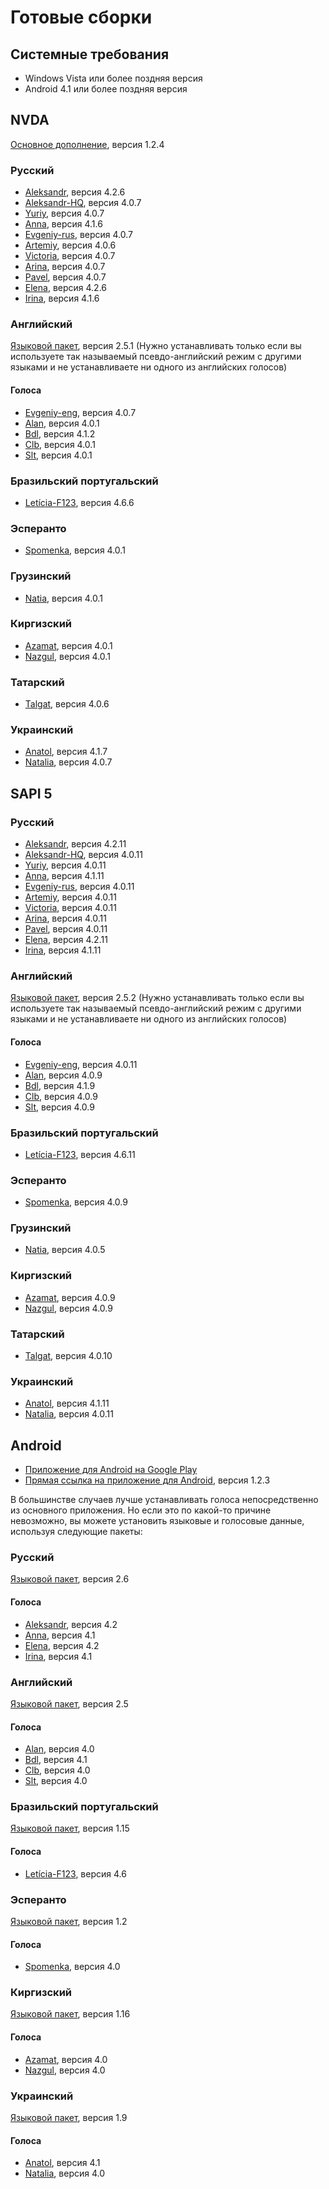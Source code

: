 <!-- markdownlint-disable MD013 -->
# Готовые сборки

## Системные требования

* Windows Vista или более поздняя версия
* Android 4.1 или более поздняя версия

## NVDA

[Основное дополнение](https://rhvoice.eu-central-1.linodeobjects.com/RHVoice-1.2.4.nvda-addon), версия 1.2.4

### Русский

* [Aleksandr](https://rhvoice.eu-central-1.linodeobjects.com/RHVoice-voice-Russian-Aleksandr-4.2.6.nvda-addon), версия 4.2.6
* [Aleksandr-HQ](https://rhvoice.su/downloads/?voice=aleksandr-hq&type=nvda), версия 4.0.7
* [Yuriy](https://rhvoice.su/downloads/?voice=yuriy&type=nvda), версия 4.0.7
* [Anna](https://rhvoice.eu-central-1.linodeobjects.com/RHVoice-voice-Russian-Anna-4.1.6.nvda-addon), версия 4.1.6
* [Evgeniy-rus](https://rhvoice.su/downloads/?voice=evgeniy-rus&type=nvda), версия 4.0.7
* [Artemiy](https://rhvoice.su/downloads/?voice=artemiy&type=nvda), версия 4.0.6
* [Victoria](https://rhvoice.su/downloads/?voice=victoria&type=nvda), версия 4.0.7
* [Arina](https://rhvoice.su/downloads/?voice=arina&type=nvda), версия 4.0.7
* [Pavel](https://rhvoice.su/downloads/?voice=pavel&type=nvda), версия 4.0.7
* [Elena](https://rhvoice.eu-central-1.linodeobjects.com/RHVoice-voice-Russian-Elena-4.2.6.nvda-addon), версия 4.2.6
* [Irina](https://rhvoice.eu-central-1.linodeobjects.com/RHVoice-voice-Russian-Irina-4.1.6.nvda-addon), версия 4.1.6

### Английский

[Языковой пакет](https://rhvoice.eu-central-1.linodeobjects.com/RHVoice-language-English-2.5.1.nvda-addon), версия 2.5.1 (Нужно устанавливать только если вы используете так называемый псевдо-английский режим с другими языками и не устанавливаете ни одного из английских голосов)

#### Голоса

* [Evgeniy-eng](https://rhvoice.su/downloads/?voice=evgeniy-eng&type=nvda), версия 4.0.7
* [Alan](https://rhvoice.eu-central-1.linodeobjects.com/RHVoice-voice-English-Alan-4.0.1.nvda-addon), версия 4.0.1
* [Bdl](https://rhvoice.eu-central-1.linodeobjects.com/RHVoice-voice-English-Bdl-4.1.2.nvda-addon), версия 4.1.2
* [Clb](https://rhvoice.eu-central-1.linodeobjects.com/RHVoice-voice-English-Clb-4.0.1.nvda-addon), версия 4.0.1
* [Slt](https://rhvoice.eu-central-1.linodeobjects.com/RHVoice-voice-English-Slt-4.0.1.nvda-addon), версия 4.0.1

### Бразильский португальский

* [Letícia-F123](https://f123.org/leticia/download/Windows/RHVoice-Brazilian-Portuguese-voice-Leticia-F123-4.6.6.nvda-addon), версия 4.6.6

### Эсперанто

* [Spomenka](https://rhvoice.eu-central-1.linodeobjects.com/RHVoice-voice-Esperanto-Spomenka-4.0.1.nvda-addon), версия 4.0.1

### Грузинский

* [Natia](http://blindaid.ge/files/nvda/RHVoice-voice-Georgian-Natia-4.0.1.nvda-addon), версия 4.0.1

### Киргизский

* [Azamat](https://rhvoice.eu-central-1.linodeobjects.com/RHVoice-voice-Kyrgyz-Azamat-4.0.1.nvda-addon), версия 4.0.1
* [Nazgul](https://rhvoice.eu-central-1.linodeobjects.com/RHVoice-voice-Kyrgyz-Nazgul-4.0.1.nvda-addon), версия 4.0.1

### Татарский

* [Talgat](https://drive.google.com/open?id=1sgQMfjTywZudiLJeLS39Rl4GY3-eG6JM), версия 4.0.6

### Украинский

* [Anatol](https://rhvoice.eu-central-1.linodeobjects.com/RHVoice-voice-Ukrainian-Anatol-4.1.7.nvda-addon), версия 4.1.7
* [Natalia](https://rhvoice.eu-central-1.linodeobjects.com/RHVoice-voice-Ukrainian-Natalia-4.0.7.nvda-addon), версия 4.0.7

## SAPI 5

### Русский

* [Aleksandr](https://rhvoice.eu-central-1.linodeobjects.com/RHVoice-voice-Russian-Aleksandr-v4.2.11-setup.exe), версия 4.2.11
* [Aleksandr-HQ](https://rhvoice.su/downloads/?voice=aleksandr-hq&type=sapi), версия 4.0.11
* [Yuriy](https://rhvoice.su/downloads/?voice=yuriy&type=sapi), версия 4.0.11
* [Anna](https://rhvoice.eu-central-1.linodeobjects.com/RHVoice-voice-Russian-Anna-v4.1.11-setup.exe), версия 4.1.11
* [Evgeniy-rus](https://rhvoice.su/downloads/?voice=evgeniy-rus&type=sapi), версия 4.0.11
* [Artemiy](https://rhvoice.su/downloads/?voice=artemiy&type=sapi), версия 4.0.11
* [Victoria](https://rhvoice.su/downloads/?voice=victoria&type=sapi), версия 4.0.11
* [Arina](https://rhvoice.su/downloads/?voice=arina&type=sapi), версия 4.0.11
* [Pavel](https://rhvoice.su/downloads/?voice=arina&type=sapi), версия 4.0.11
* [Elena](https://rhvoice.eu-central-1.linodeobjects.com/RHVoice-voice-Russian-Elena-v4.2.11-setup.exe), версия 4.2.11
* [Irina](https://rhvoice.eu-central-1.linodeobjects.com/RHVoice-voice-Russian-Irina-v4.1.11-setup.exe), версия 4.1.11

### Английский

[Языковой пакет](https://rhvoice.eu-central-1.linodeobjects.com/RHVoice-language-English-v2.5.2-setup.msi), версия 2.5.2 (Нужно устанавливать только если вы используете так называемый псевдо-английский режим с другими языками и не устанавливаете ни одного из английских голосов)

#### Голоса

* [Evgeniy-eng](https://rhvoice.su/downloads/?voice=evgeniy-eng&type=sapi), версия 4.0.11
* [Alan](https://rhvoice.eu-central-1.linodeobjects.com/RHVoice-voice-English-Alan-v4.0.9-setup.exe), версия 4.0.9
* [Bdl](https://rhvoice.eu-central-1.linodeobjects.com/RHVoice-voice-English-Bdl-v4.1.9-setup.exe), версия 4.1.9
* [Clb](https://rhvoice.eu-central-1.linodeobjects.com/RHVoice-voice-English-Clb-v4.0.9-setup.exe), версия 4.0.9
* [Slt](https://rhvoice.eu-central-1.linodeobjects.com/RHVoice-voice-English-Slt-v4.0.9-setup.exe), версия 4.0.9

### Бразильский португальский

* [Letícia-F123](https://f123.org/leticia/download/Windows/RHVoice-Brazilian-Portuguese-voice-Leticia-F123-v4.6.11-setup.exe), версия 4.6.11

### Эсперанто

* [Spomenka](https://rhvoice.eu-central-1.linodeobjects.com/RHVoice-voice-Esperanto-Spomenka-v4.0.9-setup.exe), версия 4.0.9

### Грузинский

* [Natia](http://blindaid.ge/files/sapi/RHVoice-voice-Georgian-Natia-v4.0.5-setup.exe), версия 4.0.5

### Киргизский

* [Azamat](https://rhvoice.eu-central-1.linodeobjects.com/RHVoice-voice-Kyrgyz-Azamat-v4.0.9-setup.exe), версия 4.0.9
* [Nazgul](https://rhvoice.eu-central-1.linodeobjects.com/RHVoice-voice-Kyrgyz-Nazgul-v4.0.9-setup.exe), версия 4.0.9

### Татарский

* [Talgat](https://drive.google.com/open?id=1pfCAMMa9K_OuPwczh-vDv__igRjRfnwO), версия 4.0.10

### Украинский

* [Anatol](https://rhvoice.eu-central-1.linodeobjects.com/RHVoice-voice-Ukrainian-Anatol-v4.1.11-setup.exe), версия 4.1.11
* [Natalia](https://rhvoice.eu-central-1.linodeobjects.com/RHVoice-voice-Ukrainian-Natalia-v4.0.11-setup.exe), версия 4.0.11

## Android

* [Приложение для Android на Google Play](https://play.google.com/store/apps/details?id=com.github.olga_yakovleva.rhvoice.android)
* [Прямая ссылка на приложение для Android](https://rhvoice.eu-central-1.linodeobjects.com/RHVoice-v1.2.3.apk), версия 1.2.3

В большинстве случаев лучше устанавливать голоса непосредственно из основного приложения. Но если это по какой-то причине невозможно, вы можете установить языковые и голосовые данные, используя следующие пакеты:

### Русский

[Языковой пакет](https://rhvoice.eu-central-1.linodeobjects.com/RHVoice-language-Russian-v2.6.apk), версия 2.6

#### Голоса

* [Aleksandr](https://rhvoice.eu-central-1.linodeobjects.com/RHVoice-voice-Russian-Aleksandr-v4.2.apk), версия 4.2
* [Anna](https://rhvoice.eu-central-1.linodeobjects.com/RHVoice-voice-Russian-Anna-v4.1.apk), версия 4.1
* [Elena](https://rhvoice.eu-central-1.linodeobjects.com/RHVoice-voice-Russian-Elena-v4.2.apk), версия 4.2
* [Irina](https://rhvoice.eu-central-1.linodeobjects.com/RHVoice-voice-Russian-Irina-v4.1.apk), версия 4.1

### Английский

[Языковой пакет](https://rhvoice.eu-central-1.linodeobjects.com/RHVoice-language-English-v2.5.apk), версия 2.5

#### Голоса

* [Alan](https://rhvoice.eu-central-1.linodeobjects.com/RHVoice-voice-English-Alan-v4.0.apk), версия 4.0
* [Bdl](https://rhvoice.eu-central-1.linodeobjects.com/RHVoice-voice-English-Bdl-v4.1.apk), версия 4.1
* [Clb](https://rhvoice.eu-central-1.linodeobjects.com/RHVoice-voice-English-Clb-v4.0.apk), версия 4.0
* [Slt](https://rhvoice.eu-central-1.linodeobjects.com/RHVoice-voice-English-Slt-v4.0.apk), версия 4.0

### Бразильский португальский

[Языковой пакет](https://rhvoice.eu-central-1.linodeobjects.com/RHVoice-F123-Brazilian-Portuguese-language-v1.15.apk), версия 1.15

#### Голоса

* [Letícia-F123](https://f123.org/leticia/download/Android/apk/RHVoice-Brazilian-Portuguese-voice-Leticia-F123-v4.6.apk), версия 4.6

### Эсперанто

[Языковой пакет](https://rhvoice.eu-central-1.linodeobjects.com/RHVoice-language-Esperanto-v1.2.apk), версия 1.2

#### Голоса

* [Spomenka](https://rhvoice.eu-central-1.linodeobjects.com/RHVoice-voice-Esperanto-Spomenka-v4.0.apk), версия 4.0

### Киргизский

[Языковой пакет](https://rhvoice.eu-central-1.linodeobjects.com/RHVoice-language-Kyrgyz-v1.16.apk), версия 1.16

#### Голоса

* [Azamat](https://rhvoice.eu-central-1.linodeobjects.com/RHVoice-voice-Kyrgyz-Azamat-v4.0.apk), версия 4.0
* [Nazgul](https://rhvoice.eu-central-1.linodeobjects.com/RHVoice-voice-Kyrgyz-Nazgul-v4.0.apk), версия 4.0

### Украинский

[Языковой пакет](https://rhvoice.eu-central-1.linodeobjects.com/RHVoice-language-Ukrainian-v1.9.apk), версия 1.9

#### Голоса

* [Anatol](https://rhvoice.eu-central-1.linodeobjects.com/RHVoice-voice-Ukrainian-Anatol-v4.1.apk), версия 4.1
* [Natalia](https://rhvoice.eu-central-1.linodeobjects.com/RHVoice-voice-Ukrainian-Natalia-v4.0.apk), версия 4.0
